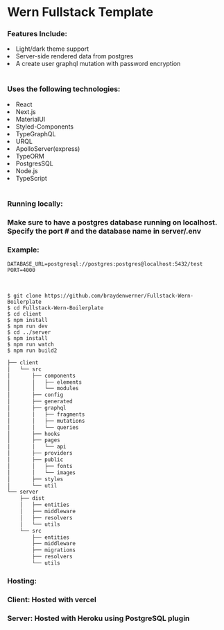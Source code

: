 <h1>Wern Fullstack Template</h1>
<h3>Features Include:</h3>
<li>Light/dark theme support</li>
<li>Server-side rendered data from postgres</li>
<li>A create user graphql mutation with password encryption</li>
<br>

<h3>Uses the following technologies:</h3>
<li>React</li>
<li>Next.js</li>
<li>MaterialUI</li>
<li>Styled-Components</li>
<li>TypeGraphQL</li>
<li>URQL</li>
<li>ApolloServer(express)</li>
<li>TypeORM</li>
<li>PostgresSQL</li>
<li>Node.js</li>
<li>TypeScript</li>
<br>

<h3>Running locally:</h3>
<h3><b>Make sure to have a postgres database running on localhost. Specify the port # and the database name in server/.env</b></h3>
<h3>Example:</h3>

```
DATABASE_URL=postgresql://postgres:postgres@localhost:5432/test
PORT=4000
```

<br>

```
$ git clone https://github.com/braydenwerner/Fullstack-Wern-Boilerplate
$ cd Fullstack-Wern-Boilerplate
$ cd client
$ npm install
$ npm run dev
$ cd ../server
$ npm install
$ npm run watch
$ npm run build2
```

```bash
├── client
│   └── src
│       ├── components
│       │   ├── elements
│       │   └── modules
│       ├── config
│       ├── generated
│       ├── graphql
│       │   ├── fragments
│       │   ├── mutations
│       │   └── queries
│       ├── hooks
│       ├── pages
│       │   └── api
│       ├── providers
│       ├── public
│       │   ├── fonts
│       │   └── images
│       ├── styles
│       └── util
└── server
    ├── dist
    │   ├── entities
    │   ├── middleware
    │   ├── resolvers
    │   └── utils
    └── src
        ├── entities
        ├── middleware
        ├── migrations
        ├── resolvers
        └── utils
```

<h3>Hosting:</h3>
<h3>Client</b>: Hosted with vercel</h3>
<h3>Server: Hosted with Heroku using PostgreSQL plugin</h3>
